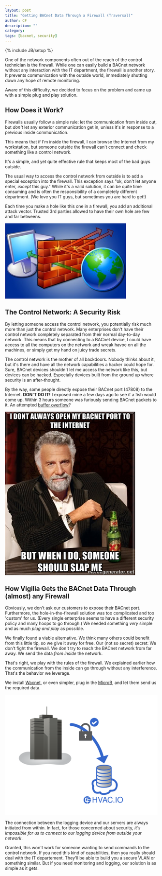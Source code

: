 ```yaml
---
layout: post
title: "Getting BACnet Data Through a Firewall (Traversal)"
author: CF
description: ""
category: 
tags: [bacnet, security]
---
```

{% include JB/setup %}


One of the network components often out of the reach of the control
technician is the firewall. While one can easily build a BACnet
network without any interaction with the IT department, the firewall
is another story. It prevents communication with the outside world,
immediately shutting down any hope of remote monitoring.

Aware of this difficulty, we decided to focus on the problem and came
up with a simple plug and play solution.

## How Does it Work?
Firewalls usually follow a simple rule: let the communication from
inside out, but *don't* let any exterior communication get in, unless
it's in response to a previous inside communication.

This means that if I'm inside the firewall, I can browse the Internet
from my workstation, but someone outside the firewall can't
connect and check something like a control network.

It's a simple, and yet quite effective rule that keeps most of the bad
guys outside.

The usual way to access the control network from outside is to add a
special exception into the firewall. This exception says "ok, don't
let anyone enter, *except* this guy." While it's a valid solution, it
can be quite time consuming and is often the responsibility of a
completely different department. (We love you IT guys, but sometimes
you are hard to get!)

Each time you make a hole like this one in a firewall,
you add an additional attack vector. Trusted 3rd parties allowed to
have their own hole are few and far betweens.

![Firewall](/images/firewall.jpg "Firewall")

## The Control Network: A Security Risk

By letting someone access the control network, you potentially risk
much more than just the control network. Many enterprises don't have
their control network completely separated from their normal
day-to-day network. This means that by connecting to a BACnet device,
I could have access to all the computers on the network and wreak
havoc on all the machines, or simply get my hand on juicy trade
secrets.

The control network is the mother of all backdoors. Nobody thinks
about it, but it's there and have all the network capabilities a
hacker could hope for. Sure, BACnet devices shouldn't let me access
the network like this, but devices can be hacked. Especially devices
built from the ground up where security is an after-thought.

By the way, some people directly expose their BACnet port (47808) to
the Internet. **DON'T DO IT!** I exposed mine a few days ago to see if
a fish would come up. Within 3 hours someone was furiously sending
BACnet packets to it. An attempted
[buffer overflow](http://en.wikipedia.org/wiki/Buffer_overflow)?

![Exposed BACnet Port](/images/expose-bacnet.jpg "Exposed BACnet port")


## How Vigilia Gets the BACnet Data Through (almost) any Firewall

Obviously, we don't ask our customers to expose their BACnet port.
Furthermore, the hole-in-the-firewall solution was too complicated and
too 'custom' for us. (Every single enterprise seems to have a
different security policy and many hoops to go through.) We needed
something *very* simple and as much *plug and play* as possible.

We finally found a viable alternative. We think many others could
benefit from this little tip, so we give it away for free. Our (not so
secret) secret: We don't fight the firewall. We don't try to reach the
BACnet network from far away. We send the data *from inside* the
network.

That's right, we play with the rules of the firewall. We explained
earlier how the communication from the inside can go through without
any interference. That's the behavior we leverage.

We install [Wacnet](https://hvac.io/docs/wacnet), or even
simpler, plug in the [MicroB](https://hvac.io/products/microb), and
let them send us the required data.

![Sending data from inside the network](/images/HVAC_illos_v2b_AS-02-low-rez.svg "Sending data from inside the network")

The connection between the logging device and our servers are always
initiated from within. In fact, for those concerned about security,
*it's impossible for us to connect to our logging device from outside
your network*.

Granted, this won't work for someone wanting to send commands to the
control network. If you need this kind of capabilities, then you
really should deal with the IT departement. They'll be able to build
you a secure VLAN or something similar. But if you need monitoring and
logging, our solution is as simple as it gets.
